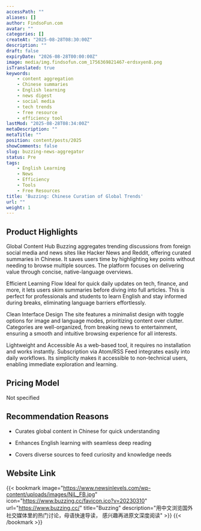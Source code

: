 ```yaml
---
accessPath: ""
aliases: []
author: FindsoFun.com
avatar: ""
categories: []
createAt: "2025-08-28T08:30:00Z"
description: ""
draft: false
expiryDate: "2026-08-28T00:00:00Z"
image: media/img.findsofun.com_1756369821467-erdsxyen8.png
isTranslated: true
keywords:
    - content aggregation
    - Chinese summaries
    - English learning
    - news digest
    - social media
    - tech trends
    - free resource
    - efficiency tool
lastMod: "2025-08-28T08:34:00Z"
metaDescription: ""
metaTitle: ""
position: content/posts/2025
showComments: false
slug: buzzing-news-aggregator
status: Pre
tags:
    - English Learning
    - News
    - Efficiency
    - Tools
    - Free Resources
title: 'Buzzing: Chinese Curation of Global Trends'
url: ""
weight: 1
---
```

## Product Highlights
Global Content Hub
Buzzing aggregates trending discussions from foreign social media and news sites like Hacker News and Reddit, offering curated summaries in Chinese. It saves users time by highlighting key points without needing to browse multiple sources. The platform focuses on delivering value through concise, native-language overviews.

Efficient Learning Flow
Ideal for quick daily updates on tech, finance, and more, it lets users skim summaries before diving into full articles. This is perfect for professionals and students to learn English and stay informed during breaks, eliminating language barriers effortlessly.

Clean Interface Design
The site features a minimalist design with toggle options for image and language modes, prioritizing content over clutter. Categories are well-organized, from breaking news to entertainment, ensuring a smooth and intuitive browsing experience for all interests.

Lightweight and Accessible
As a web-based tool, it requires no installation and works instantly. Subscription via Atom/RSS Feed integrates easily into daily workflows. Its simplicity makes it accessible to non-technical users, enabling immediate exploration and learning.

## Pricing Model
<!--more-->Not specified

## Recommendation Reasons
- Curates global content in Chinese for quick understanding

- Enhances English learning with seamless deep reading

- Covers diverse sources to feed curiosity and knowledge needs

## Website Link
{{< bookmark image="https://www.newsinlevels.com/wp-content/uploads/images/NiL_FB.jpg" icon="https://www.buzzing.cc/favicon.ico?v=20230310" url="https://www.buzzing.cc/" title="Buzzing" description="用中文浏览国外社交媒体里的热门讨论，母语快速导读， 感兴趣再进原文深度阅读" >}}
{{< /bookmark >}}

